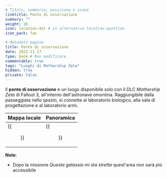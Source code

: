 ```yaml
---
# Titolo, sommario, posizione e icona
linktitle: Ponte di osservazione
summary: ""
weight: 10
icon: location-dot # in alternativa location-question
icon_pack: fas

# Metadata pagina
title: Ponte di osservazione
date: 2022-11-17
type: book # Non modificare
commentable: true
tags: "Luoghi di Mothership Zeta"
hidden: true
private: false 
---
```


<div class="fo3">

Il **ponte di osservazione** è un luogo disponibile solo con il DLC *Mothership Zeta* di Fallout 3, all'interno dell'astronave omonima. Raggiungibile dalla passeggiata nello spazio, si connette al laboratorio biologico, alla sala di progettazione e al laboratorio armi. 

| Mappa locale | Panoramica |
| ------------ | ---------- |
| {{<figure src="fo3/Observation_Deck_map.webp">}}            |  {{<figure src="fo3/Observation_Deck.webp">}}         |

**Note**:
- Dopo la missione *Questa galassia mi sta stretta* quest'area non sarà più accessibile

</div>

